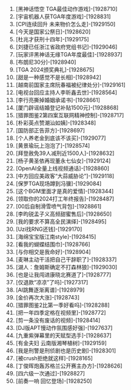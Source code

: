 
1. [黑神话悟空 TGA最佳动作游戏]-[1928710]
1. [宇宙机器人获TGA年度游戏]-[1928831]
1. [CPI连续回升 未来物价怎么走]-[1929150]
1. [今天是国家公祭日]-[1928620]
1. [杜兆才获刑十四年]-[1929175]
1. [刘捷已任浙江省政府党组书记]-[1929046]
1. [玩家评黑神话无缘TGA年度最佳]-[1928937]
1. [布朗尼30分]-[1928940]
1. [TGA 2024颁奖典礼]-[1928675]
1. [甜是一种感觉不是长相]-[1928942]
1. [越南前国家主席阮春福被纪律处分]-[1929161]
1. [电视台回应主持人李昕鑫去世]-[1928564]
1. [李行亮撕掉婚姻承诺书]-[1928661]
1. [厦门辟谣结婚登记补贴1500元]-[1928868]
1. [猎罪图鉴2第四案互联网精神控制]-[1928717]
1. [朴彩英点赞潮汕如姨]-[1928348]
1. [国防部正告菲方]-[1928697]
1. [个人养老金到底该不该买]-[1929077]
1. [黄景瑜玩上泡泡了]-[1928574]
1. [拜登赦免39人减刑近1500人]-[1928632]
1. [杨子黄圣依再现董永七仙女]-[1929124]
1. [OpenAI全量上线视频通话]-[1928860]
1. [中方回应美政客“大蒜威胁论”]-[1929118]
1. [保罗TGA现场蹲到冯骥]-[1929084]
1. [这个BGM里面才是真的爱情]-[1928344]
1. [领取你的2024打工年终报告]-[1928487]
1. [00后自制滑雪喷气背包]-[1928861]
1. [李昀锐孟子义高频甜蜜售后]-[1928650]
1. [我的要求不算高全民演绎]-[1928495]
1. [Uzi找RNG还钱]-[1929170]
1. [海绵宝宝版江南style]-[1928415]
1. [看我的蝴蝶结围巾]-[1928766]
1. [与你相交是我命好]-[1928904]
1. [麦琳主动干活把自己干辞职了]-[1928337]
1. [湖人：詹姆斯确定不打森林狼]-[1929030]
1. [也是让我闯进康晓北赛道了]-[1928777]
1. [仅退款“凉凉”了吗]-[1927317]
1. [AI跳舞逐渐离谱]-[1928979]
1. [金价再次大涨]-[1928743]
1. [猎罪图鉴2比第一季好看吗]-[1928288]
1. [把一年四季定格在视频里]-[1928772]
1. [剪一条没有废话的视频]-[1928414]
1. [DJ版APT慢动作氛围感好强]-[1927637]
1. [九重紫弹幕里的天赋型选手]-[1928637]
1. [有金夫妇 云南版湘琴植树]-[1929159]
1. [我是刑警是刑侦剧也是历史剧]-[1928301]
1. [被crush拒绝就这样]-[1928165]
1. [丁俊晖炮轰苏格兰公开赛主办方]-[1928626]
1. [四六级一次通过]-[1928827]
1. [前奏一响 回忆登场]-[1928250]